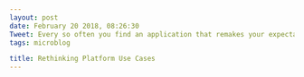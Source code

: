 ```yaml
---
layout: post
date: February 20 2018, 08:26:30
Tweet: Every so often you find an application that remakes your expectations for a platform; in my case, Atom.io made my Mac incredibly more useful.
tags: microblog

title: Rethinking Platform Use Cases
---
```




